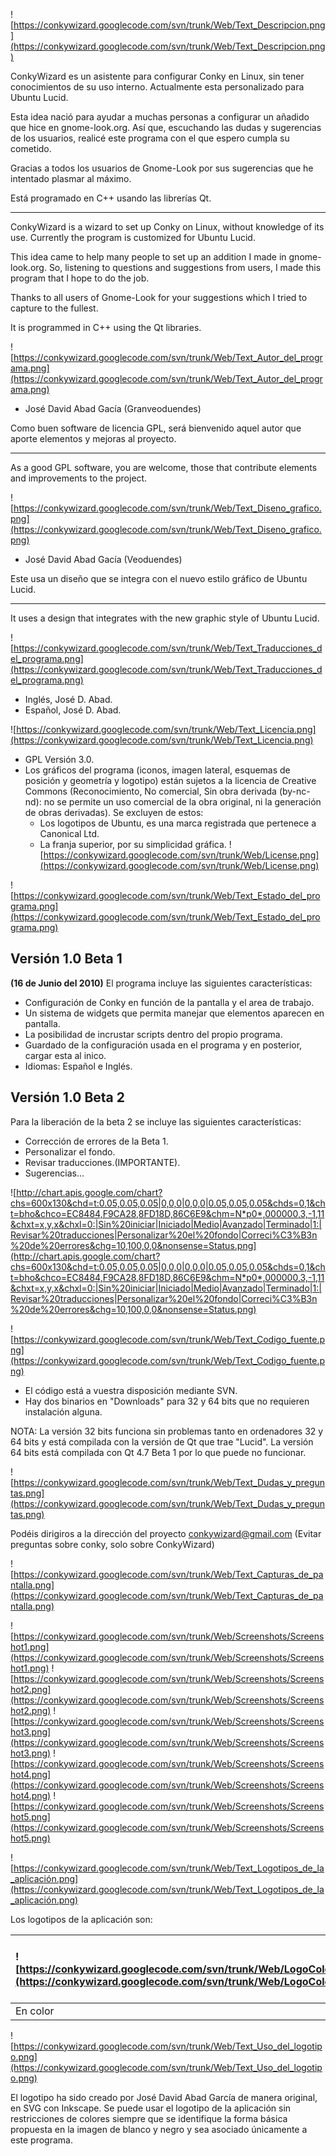 ![https://conkywizard.googlecode.com/svn/trunk/Web/Text_Descripcion.png](https://conkywizard.googlecode.com/svn/trunk/Web/Text_Descripcion.png)

ConkyWizard es un asistente para configurar Conky en Linux, sin tener conocimientos de su uso interno. Actualmente esta personalizado para Ubuntu Lucid.

Esta idea nació para ayudar a muchas personas a configurar un añadido que hice en gnome-look.org. Así que, escuchando las dudas y sugerencias de los usuarios, realicé este programa con el que espero cumpla su cometido.

Gracias a todos los usuarios de Gnome-Look por sus sugerencias que he intentado plasmar al máximo.

Está programado en C++ usando las librerías Qt.


---


ConkyWizard is a wizard to set up Conky on Linux, without knowledge of its use. Currently the program is customized for Ubuntu Lucid.

This idea came to help many people to set up an addition I made in gnome-look.org. So, listening to questions and suggestions from users, I made this program that I hope to do the job.

Thanks to all users of Gnome-Look for your suggestions which I tried to capture to the fullest.

It is programmed in C++ using the Qt libraries.

![https://conkywizard.googlecode.com/svn/trunk/Web/Text_Autor_del_programa.png](https://conkywizard.googlecode.com/svn/trunk/Web/Text_Autor_del_programa.png)

  * José David Abad Gacía (Granveoduendes)

Como buen software de licencia GPL, será bienvenido aquel autor que aporte elementos y mejoras al proyecto.


---


As a good GPL software, you are welcome, those that contribute elements and improvements to the project.

![https://conkywizard.googlecode.com/svn/trunk/Web/Text_Diseno_grafico.png](https://conkywizard.googlecode.com/svn/trunk/Web/Text_Diseno_grafico.png)

  * José David Abad Gacía (Veoduendes)

Este usa un diseño que se integra con el nuevo estilo gráfico de Ubuntu Lucid.


---


It uses a design that integrates with the new graphic style of Ubuntu Lucid.

![https://conkywizard.googlecode.com/svn/trunk/Web/Text_Traducciones_del_programa.png](https://conkywizard.googlecode.com/svn/trunk/Web/Text_Traducciones_del_programa.png)

  * Inglés, José D. Abad.
  * Español, José D. Abad.

![https://conkywizard.googlecode.com/svn/trunk/Web/Text_Licencia.png](https://conkywizard.googlecode.com/svn/trunk/Web/Text_Licencia.png)

  * GPL Versión 3.0.
  * Los gráficos del programa (iconos, imagen lateral, esquemas de posición y geometría y logotipo) están sujetos a la licencia de Creative Commons (Reconocimiento, No comercial, Sin obra derivada (by-nc-nd): no se permite un uso comercial de la obra original, ni la generación de obras derivadas). Se excluyen de estos:
    * Los logotipos de Ubuntu, es una marca registrada que pertenece a Canonical Ltd.
    * La franja superior, por su simplicidad gráfica.
![https://conkywizard.googlecode.com/svn/trunk/Web/License.png](https://conkywizard.googlecode.com/svn/trunk/Web/License.png)

![https://conkywizard.googlecode.com/svn/trunk/Web/Text_Estado_del_programa.png](https://conkywizard.googlecode.com/svn/trunk/Web/Text_Estado_del_programa.png)

## Versión 1.0 Beta 1 ##
**(16 de Junio del 2010)**
El programa incluye las siguientes características:
  * Configuración de Conky en función de la pantalla y el area de trabajo.
  * Un sistema de widgets que permita manejar que elementos aparecen en pantalla.
  * La posibilidad de incrustar scripts dentro del propio programa.
  * Guardado de la configuración usada en el programa y en posterior, cargar esta al inico.
  * Idiomas: Español e Inglés.

## Versión 1.0 Beta 2 ##
Para la liberación de la beta 2 se incluye las siguientes características:
  * Corrección de errores de la Beta 1.
  * Personalizar el fondo.
  * Revisar traducciones.(IMPORTANTE).
  * Sugerencias...

![http://chart.apis.google.com/chart?chs=600x130&chd=t:0.05,0.05,0.05|0,0,0|0,0,0|0.05,0.05,0.05&chds=0,1&cht=bho&chco=EC8484,F9CA28,8FD18D,86C6E9&chm=N*p0*,000000,3,-1,11&chxt=x,y,x&chxl=0:|Sin%20iniciar|Iniciado|Medio|Avanzado|Terminado|1:|Revisar%20traducciones|Personalizar%20el%20fondo|Correci%C3%B3n%20de%20errores&chg=10,100,0,0&nonsense=Status.png](http://chart.apis.google.com/chart?chs=600x130&chd=t:0.05,0.05,0.05|0,0,0|0,0,0|0.05,0.05,0.05&chds=0,1&cht=bho&chco=EC8484,F9CA28,8FD18D,86C6E9&chm=N*p0*,000000,3,-1,11&chxt=x,y,x&chxl=0:|Sin%20iniciar|Iniciado|Medio|Avanzado|Terminado|1:|Revisar%20traducciones|Personalizar%20el%20fondo|Correci%C3%B3n%20de%20errores&chg=10,100,0,0&nonsense=Status.png)

![https://conkywizard.googlecode.com/svn/trunk/Web/Text_Codigo_fuente.png](https://conkywizard.googlecode.com/svn/trunk/Web/Text_Codigo_fuente.png)

  * El código está a vuestra disposición mediante SVN.
  * Hay dos binarios en "Downloads" para 32 y 64 bits que no requieren instalación alguna.

NOTA: La versión 32 bits funciona sin problemas tanto en ordenadores 32 y 64 bits y está compilada con la versión de Qt que trae "Lucid". La versión 64 bits está compilada con Qt 4.7 Beta 1 por lo que puede no funcionar.


![https://conkywizard.googlecode.com/svn/trunk/Web/Text_Dudas_y_preguntas.png](https://conkywizard.googlecode.com/svn/trunk/Web/Text_Dudas_y_preguntas.png)

Podéis dirigiros a la dirección del proyecto conkywizard@gmail.com
(Evitar preguntas sobre conky, solo sobre ConkyWizard)

![https://conkywizard.googlecode.com/svn/trunk/Web/Text_Capturas_de_pantalla.png](https://conkywizard.googlecode.com/svn/trunk/Web/Text_Capturas_de_pantalla.png)

![https://conkywizard.googlecode.com/svn/trunk/Web/Screenshots/Screenshot1.png](https://conkywizard.googlecode.com/svn/trunk/Web/Screenshots/Screenshot1.png)
![https://conkywizard.googlecode.com/svn/trunk/Web/Screenshots/Screenshot2.png](https://conkywizard.googlecode.com/svn/trunk/Web/Screenshots/Screenshot2.png)
![https://conkywizard.googlecode.com/svn/trunk/Web/Screenshots/Screenshot3.png](https://conkywizard.googlecode.com/svn/trunk/Web/Screenshots/Screenshot3.png)
![https://conkywizard.googlecode.com/svn/trunk/Web/Screenshots/Screenshot4.png](https://conkywizard.googlecode.com/svn/trunk/Web/Screenshots/Screenshot4.png)
![https://conkywizard.googlecode.com/svn/trunk/Web/Screenshots/Screenshot5.png](https://conkywizard.googlecode.com/svn/trunk/Web/Screenshots/Screenshot5.png)

![https://conkywizard.googlecode.com/svn/trunk/Web/Text_Logotipos_de_la_aplicación.png](https://conkywizard.googlecode.com/svn/trunk/Web/Text_Logotipos_de_la_aplicación.png)

Los logotipos de la aplicación son:

| ![https://conkywizard.googlecode.com/svn/trunk/Web/LogoColor.png](https://conkywizard.googlecode.com/svn/trunk/Web/LogoColor.png) | ![https://conkywizard.googlecode.com/svn/trunk/Web/LogoBW.png](https://conkywizard.googlecode.com/svn/trunk/Web/LogoBW.png) | ![https://conkywizard.googlecode.com/svn/trunk/Web/application-conkywizard.png](https://conkywizard.googlecode.com/svn/trunk/Web/application-conkywizard.png) |
|:----------------------------------------------------------------------------------------------------------------------------------|:----------------------------------------------------------------------------------------------------------------------------|:--------------------------------------------------------------------------------------------------------------------------------------------------------------|
| En color                                                                                                                          | Blanco y negro                                                                                                              | Icono propuesto para los archivos de configuración                                                                                                            |

![https://conkywizard.googlecode.com/svn/trunk/Web/Text_Uso_del_logotipo.png](https://conkywizard.googlecode.com/svn/trunk/Web/Text_Uso_del_logotipo.png)

El logotipo ha sido creado por José David Abad García de manera original, en SVG con Inkscape.
Se puede usar el logotipo de la aplicación sin restricciones de colores siempre que se identifique la forma básica propuesta en la imagen de blanco y negro y sea asociado únicamente a este programa.